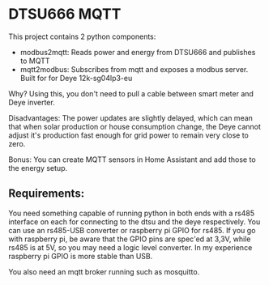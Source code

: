 # DTSU666 MQTT
This project contains 2 python components:
- modbus2mqtt: Reads power and energy from DTSU666 and publishes to MQTT
- mqtt2modbus: Subscribes from mqtt and exposes a modbus server. Built for for Deye 12k-sg04lp3-eu

Why?
Using this, you don't need to pull a cable between smart meter and Deye inverter. 

Disadvantages:
The power updates are slightly delayed, which can mean that when solar production or house consumption change, the Deye cannot adjust it's production fast enough for grid power to remain very close to zero.

Bonus: 
You can create MQTT sensors in Home Assistant and add those to the energy setup.

## Requirements:
You need something capable of running python in both ends with a rs485 interface on each for connecting to the dtsu and the deye respectively. 
You can use an rs485-USB converter or raspberry pi GPIO for rs485. If you go with raspberry pi, be aware that the GPIO pins are spec'ed at 3,3V, while rs485 is at 5V, so you may need a logic level converter.
In my experience raspberry pi GPIO is more stable than USB.

You also need an mqtt broker running such as mosquitto.
